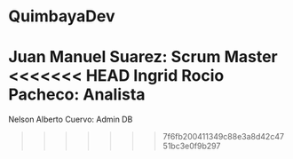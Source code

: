 # QuimbayaDev

Juan Manuel Suarez: Scrum Master
<<<<<<< HEAD
Ingrid Rocio Pacheco: Analista
=======
Nelson Alberto Cuervo: Admin DB
>>>>>>> 7f6fb200411349c88e3a8d42c4751bc3e0f9b297
